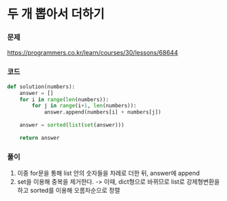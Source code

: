 두 개 뽑아서 더하기
=================================================================

### 문제
https://programmers.co.kr/learn/courses/30/lessons/68644

### 코드

``` python
def solution(numbers):
    answer = []
    for i in range(len(numbers)):
        for j in range(i+1, len(numbers)):
            answer.append(numbers[i] + numbers[j])
    
    answer = sorted(list(set(answer)))
    
    return answer
```

### 풀이

1. 이중 for문을 통해 list 안의 숫자들을 차례로 더한 뒤, answer에 append
2. set을 이용해 중복을 제거한다. -> 이때, dict형으로 바뀌므로 list로 강제형변환을 하고 sorted를 이용해 오름차순으로 정렬
